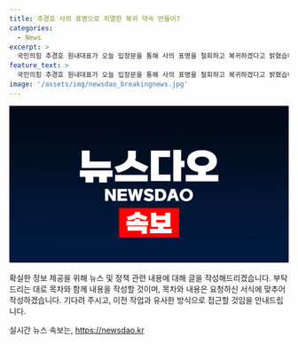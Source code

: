 ```yaml
---
title: 추경호 사의 표명으로 치열한 복귀 약속 만들어?
categories:
  - News
excerpt: >
  국민의힘 추경호 원내대표가 오늘 입장문을 통해 사의 표명을 철회하고 복귀하겠다고 밝혔습니다. 민생안정과 민주당의 의회독재 타도를 위해 결연히 임할 것을 다짐하며, 국회를 국민의 것으로 돌려놓겠다고 강조했습니다. 더불어 국민의힘 의원은 앞으로 24시간 불이 꺼지지 않는 자세로 진심으로 일하겠다고 밝혔습니다.
feature_text: >
  국민의힘 추경호 원내대표가 오늘 입장문을 통해 사의 표명을 철회하고 복귀하겠다고 밝혔습니다. 민생안정과 민주당의 의회독재 타도를 위해 결연히 임할 것을 다짐하며, 국회를 국민의 것으로 돌려놓겠다고 강조했습니다. 더불어 국민의힘 의원은 앞으로 24시간 불이 꺼지지 않는 자세로 진심으로 일하겠다고 밝혔습니다.
image: '/assets/img/newsdao_breakingnews.jpg'
---
```


<p><img src="/assets/img/newsdao_breakingnews.jpg" alt="implanttips 속보" /></p>

<p>확실한 정보 제공을 위해 뉴스 및 정책 관련 내용에 대해 글을 작성해드리겠습니다. 부탁드리는 대로 목차와 함께 내용을 작성할 것이며, 목차와 내용은 요청하신 서식에 맞추어 작성하겠습니다. 기다려 주시고, 이전 작업과 유사한 방식으로 접근할 것임을 안내드립니다.</p>
실시간 뉴스 속보는, <a href="https://newsdao.kr" rel="dofollow">https://newsdao.kr</a>



